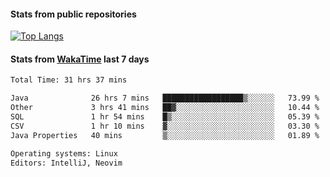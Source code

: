 #### Stats from public repositories

[![Top Langs](https://github-readme-stats.vercel.app/api/top-langs/?username=hyoghurt&layout=compact&exclude_repo=multiserver,docker_compose&langs_count=6)](https://github.com/anuraghazra/github-readme-stats)

#### Stats from [WakaTime](https://wakatime.com/@hyoghurt) last 7 days
<!--START_SECTION:waka-->

```txt
Total Time: 31 hrs 37 mins

Java              26 hrs 7 mins   ██████████████████▒░░░░░░   73.99 %
Other             3 hrs 41 mins   ██▓░░░░░░░░░░░░░░░░░░░░░░   10.44 %
SQL               1 hr 54 mins    █▒░░░░░░░░░░░░░░░░░░░░░░░   05.39 %
CSV               1 hr 10 mins    ▓░░░░░░░░░░░░░░░░░░░░░░░░   03.30 %
Java Properties   40 mins         ▒░░░░░░░░░░░░░░░░░░░░░░░░   01.89 %

Operating systems: Linux
Editors: IntelliJ, Neovim
```

<!--END_SECTION:waka-->
